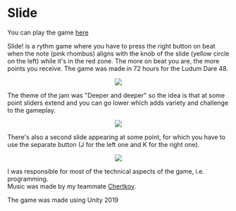 # Slide

You can play the game [here](https://chertkov.itch.io/slide)

Slide! is a rythm game where you have to press the right button on beat when the note (pink rhombus) aligns with the knob of the slide (yellow circle on the left) while it's in the red zone. The more on beat you are, the more points you receive. The game was made in 72 hours for the Ludum Dare 48. 

<p align="center">
  <img src="https://github.com/3079/Slide/blob/main/slide_1.gif?raw=true"/>
</p>

The theme of the jam was "Deeper and deeper" so the idea is that at some point sliders extend and you can go lower which adds variety and challenge to the gameplay.

<p align="center">
  <img src="https://github.com/3079/Slide/blob/main/slide_2.gif?raw=true"/>
</p>

There's also a second slide appearing at some point, for which you have to use the separate button (J for the left one and K for the right one).

<p align="center">
  <img src="https://github.com/3079/Slide/blob/main/slide_3.gif?raw=true"/>
</p>

I was responsible for most of the technical aspects of the game, i.e. programming.  
Music was made by my teammate [Chertkov](https://chertkov.itch.io/).  

The game was made using Unity 2019
